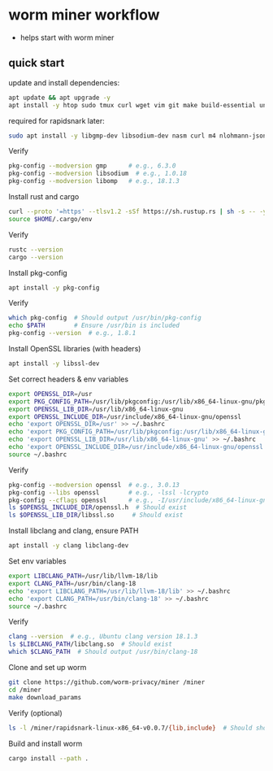 # worm miner workflow

  - helps start with worm miner

## quick start

update and install dependencies:

```bash
apt update && apt upgrade -y
apt install -y htop sudo tmux curl wget vim git make build-essential unzip cmake
```

required for rapidsnark later:


```bash
sudo apt install -y libgmp-dev libsodium-dev nasm curl m4 nlohmann-json3-dev
```

Verify

```bash
pkg-config --modversion gmp      # e.g., 6.3.0
pkg-config --modversion libsodium  # e.g., 1.0.18
pkg-config --modversion libomp   # e.g., 18.1.3
```

Install rust and cargo

```bash
curl --proto '=https' --tlsv1.2 -sSf https://sh.rustup.rs | sh -s -- -y
source $HOME/.cargo/env
```

Verify

```bash
rustc --version
cargo --version
```

Install pkg-config

```bash
apt install -y pkg-config
```

Verify

```bash
which pkg-config  # Should output /usr/bin/pkg-config
echo $PATH        # Ensure /usr/bin is included
pkg-config --version  # e.g., 1.8.1
```

Install OpenSSL libraries (with headers)

```bash
apt install -y libssl-dev

```

Set correct headers & env variables

```bash
export OPENSSL_DIR=/usr
export PKG_CONFIG_PATH=/usr/lib/pkgconfig:/usr/lib/x86_64-linux-gnu/pkgconfig:/usr/local/lib/pkgconfig
export OPENSSL_LIB_DIR=/usr/lib/x86_64-linux-gnu
export OPENSSL_INCLUDE_DIR=/usr/include/x86_64-linux-gnu/openssl
echo 'export OPENSSL_DIR=/usr' >> ~/.bashrc
echo 'export PKG_CONFIG_PATH=/usr/lib/pkgconfig:/usr/lib/x86_64-linux-gnu/pkgconfig:/usr/local/lib/pkgconfig' >> ~/.bashrc
echo 'export OPENSSL_LIB_DIR=/usr/lib/x86_64-linux-gnu' >> ~/.bashrc
echo 'export OPENSSL_INCLUDE_DIR=/usr/include/x86_64-linux-gnu/openssl' >> ~/.bashrc
source ~/.bashrc
```

Verify

```bash
pkg-config --modversion openssl  # e.g., 3.0.13
pkg-config --libs openssl        # e.g., -lssl -lcrypto
pkg-config --cflags openssl      # e.g., -I/usr/include/x86_64-linux-gnu/openssl
ls $OPENSSL_INCLUDE_DIR/openssl.h  # Should exist
ls $OPENSSL_LIB_DIR/libssl.so     # Should exist
```

Install libclang and clang, ensure PATH

```bash
apt install -y clang libclang-dev
```

Set env variables

```bash
export LIBCLANG_PATH=/usr/lib/llvm-18/lib
export CLANG_PATH=/usr/bin/clang-18
echo 'export LIBCLANG_PATH=/usr/lib/llvm-18/lib' >> ~/.bashrc
echo 'export CLANG_PATH=/usr/bin/clang-18' >> ~/.bashrc
source ~/.bashrc
```

Verify

```bash
clang --version  # e.g., Ubuntu clang version 18.1.3
ls $LIBCLANG_PATH/libclang.so  # Should exist
which $CLANG_PATH  # Should output /usr/bin/clang-18
```

Clone and set up worm

```bash
git clone https://github.com/worm-privacy/miner /miner
cd /miner
make download_params
```

Verify (optional)

```bash
ls -l /miner/rapidsnark-linux-x86_64-v0.0.7/{lib,include}  # Should show librapidsnark.so and prover.h
```


Build and install worm

```bash
cargo install --path .
```
